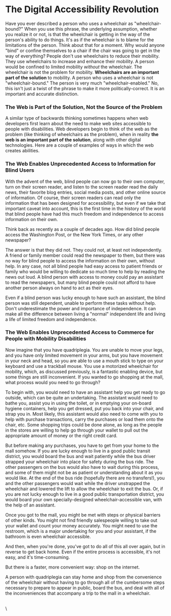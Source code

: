 # The Digital Accessibility Revolution

Have you ever described a person who uses a wheelchair as "wheelchair-bound?" When you use this phrase, the underlying assumption, whether you realize it or not, is that the wheelchair is getting in the way of the person's ability to do things. It's as if the wheelchair is to blame for the limitations of the person. Think about that for a moment. Why would anyone "bind" or confine themselves to a chair if the chair was going to get in the way of everything? People don't use wheelchairs to reduce their mobility. They use wheelchairs to increase and enhance their mobility. A person would be confined to limited mobility _without_ the wheelchair. The wheelchair is not the problem for mobility. **Wheelchairs are an important part of the solution** to mobility. A person who uses a wheelchair is not "wheelchair-bound." The person is very much "wheelchair-enabled." No, this isn't just a twist of the phrase to make it more politically-correct. It is an important and accurate distinction.

### The Web is Part of the Solution, Not the Source of the Problem

A similar type of backwards thinking sometimes happens when web developers first learn about the need to make web sites accessible to people with disabilities. Web developers begin to think of the web as the problem (like thinking of wheelchairs as the problem), when in reality **the web is an important part of the solution**, along with other digital technologies. Here are a couple of examples of ways in which the web creates abilities.

### The Web Enables Unprecedented Access to Information for Blind Users

With the advent of the web, blind people can now go to their own computer, turn on their screen reader, and listen to the screen reader read the daily news, their favorite blog entries, social media posts, and other online source of information. Of course, their screen readers can read only the information that has been designed for accessibility, but even if we take that important caveat into account, this is the first time in the history of the world that blind people have had this much freedom and independence to access information on their own.

Think back as recently as a couple of decades ago. How did blind people access the Washington Post, or the New York Times, or any other newspaper?

The answer is that they did not. They could not, at least not independently. A friend or family member could read the newspaper to them, but there was no way for blind people to access the information on their own, without help. In any case, not all blind people had easy access to patient friends or family who would be willing to dedicate so much time to help by reading the news out loud. A blind person with access to money could pay an assistant to read the newspapers, but many blind people could not afford to have another person always on hand to act as their eyes.

Even if a blind person was lucky enough to have such an assistant, the blind person was still dependent, unable to perform these tasks without help. Don't underestimate the power and importance of independence. It can make all the difference between living a "normal" independent life and living a life of limited freedom and independence.&#x20;

### The Web Enables Unprecedented Access to Commerce for People with Mobility Disabilities

Now imagine that you have quadriplegia. You are unable to move your legs, and you have only limited movement in your arms, but you have movement in your neck and head, so you are able to use a mouth stick to type on your keyboard and use a trackball mouse. You use a motorized wheelchair for mobility, which, as discussed previously, is a fantastic enabling device, but some things are still inconvenient. If you wanted to go shopping at the mall, what process would you need to go through?

To begin with, you would need to have an assistant help you get ready to go outside, which can be quite an undertaking. The assistant would need to bathe you, assist you in using the toilet, or in emptying your on-board hygiene containers, help you get dressed, put you back into your chair, and strap you in. Most likely, this assistant would also need to come with you to help with purchase transactions, carry the purchases or load them onto the chair, etc. Some shopping trips could be done alone, as long as the people in the stores are willing to help go through your wallet to pull out the appropriate amount of money or the right credit card.&#x20;

But before making any purchases, you have to get from your home to the mall somehow. If you are lucky enough to live in a good public transit district, you would board the bus and wait patiently while the bus driver strapped your wheelchair into place for safety during the bus ride. The other passengers on the bus would also have to wait during this process, and some of them might not be as patient or understanding about it as you would like. At the end of the bus ride (hopefully there are no transfers!), you and the other passengers would wait while the driver unstrapped the wheelchair and lowered the lift to allow the wheelchair to exit the bus. Or, if you are not lucky enough to live in a good public transportation district, you would board your own specially-designed wheelchair-accessible van, with the help of an assistant.&#x20;

Once you got to the mall, you might be met with steps or physical barriers of other kinds. You might not find friendly salespeople willing to take out your wallet and count your money accurately. You might need to use the restroom, which is a major undertaking for you and your assistant, if the bathroom is even wheelchair accessible.

And then, when you're done, you've got to do all of this all over again, but in reverse to get back home. Even if the entire process is accessible, it's not easy, and it's time-consuming.

But there is a faster, more convenient way: shop on the internet.

A person with quadriplegia can stay home and shop from the convenience of the wheelchair without having to go through all of the cumbersome steps necessary to prepare to appear in public, board the bus, and deal with all of the inconveniences that accompany a trip to the mall in a wheelchair.

\
\
